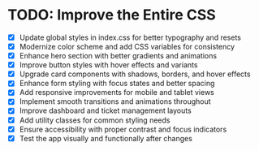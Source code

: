 # TODO: Improve the Entire CSS

- [x] Update global styles in index.css for better typography and resets
- [x] Modernize color scheme and add CSS variables for consistency
- [x] Enhance hero section with better gradients and animations
- [x] Improve button styles with hover effects and variants
- [x] Upgrade card components with shadows, borders, and hover effects
- [x] Enhance form styling with focus states and better spacing
- [x] Add responsive improvements for mobile and tablet views
- [x] Implement smooth transitions and animations throughout
- [x] Improve dashboard and ticket management layouts
- [x] Add utility classes for common styling needs
- [x] Ensure accessibility with proper contrast and focus indicators
- [x] Test the app visually and functionally after changes
